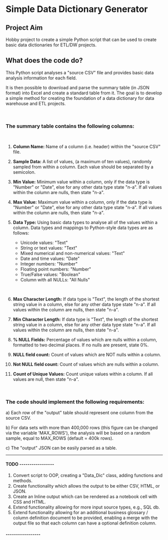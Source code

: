 # Simple Data Dictionary Generator

## Project Aim
Hobby project to create a simple Python script that can be used to create basic data dictionaries for ETL/DW projects.


## What does the code do?

This Python script analyses a "source CSV" file and provides basic data analysis information for each field.

It is then possible to download and parse the summary table (in JSON format) into Excel and create a standard table from it. The goal is to develop a simple method for creating the foundation of a data dictionary for data warehouse and ETL projects.

<br>

### The summary table contains the following columns:

<br>

1. **Column Name:** Name of a column (i.e. header) within the "source CSV" file.

2. **Sample Data:** A list of values, (a maximum of ten values), randomly sampled from within a column.  Each value should be separated by a semicolon.

3. **Min Value:** Minimum value within a column, only if the data type is "Number" or "Date", else for any other data type state "n-a". If all values within the column are nulls, then state "n-a".

 4. **Max Value:** Maximum value within a column, only if the data type is "Number" or "Date", else for any other data type state "n-a". If all values within the column are nulls, then state "n-a".

 5. **Data Type:** Using basic data types to analyse all of the values within a column. Data types and mappings to Python-style data types are as follows:

    - Unicode values: "Text"
    - String or text values: "Text"
    - Mixed numerical and non-numerical values: "Text"
    - Date and time values: "Date"
    - Integer numbers: "Number"
    - Floating point numbers: "Number"
    - True/False values: "Boolean"
    - Column with all NULLs: "All Nulls"

<br>

6. **Max Character Length:** If data type is "Text", the length of the shortest string value in a column, else for any other data type state "n-a". If all values within the column are nulls, then state "n-a".

7. **Min Character Length:** If data type is "Text", the length of the shortest string value in a column, else for any other data type state "n-a". If all values within the column are nulls, then state "n-a".

8. **% NULL Fields:** Percentage of values which are nulls within a column, formatted to two decimal places. If no nulls are present, state 0%.

9. **NULL field count:** Count of values which are NOT nulls within a column.

10. **Not NULL field count:** Count of values which are nulls within a column.

11. **Count of Unique Values:** Count unique values within a column. If all values are null, then state "n-a".

<br>

### The code should implement the following requirements:

a) Each row of the "output" table should represent one column from the source CSV.

b) For data sets with more than 400,000 rows (this figure can be changed via the variable 'MAX_ROWS'), the analysis will be based on a random sample, equal to MAX_ROWS (default = 400k rows).

c) The "output" JSON can be easily parsed as a table.

----
#### TODO -----------------
1. Convert script to OOP, creating a "Data_Dic" class, adding functions and methods.
2. Create functionality which allows the output to be either CSV, HTML, or JSON.
3. Create an Inline output which can be rendered as a notebook cell with CSS and HTML.
4. Extend functionality allowing for more input source types, e.g., SQL db.
5.  Extend functionality allowing for an additional business glossary / column definition document to be provided,
enabling a merge with the output file so that each column can have a optional definition column.
#### -----------------
